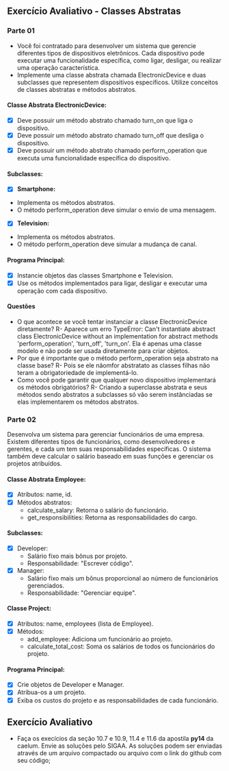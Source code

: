 ## Exercício Avaliativo - Classes Abstratas

### Parte 01

* Você foi contratado para desenvolver um sistema que gerencie diferentes tipos de dispositivos eletrônicos. Cada dispositivo pode executar uma funcionalidade específica, como ligar, desligar, ou realizar uma operação característica.
* Implemente uma classe abstrata chamada ElectronicDevice e duas subclasses que representem dispositivos específicos. Utilize conceitos de classes abstratas e métodos abstratos.

#### Classe Abstrata ElectronicDevice:
- [x] Deve possuir um método abstrato chamado turn_on que liga o dispositivo.
- [x] Deve possuir um método abstrato chamado turn_off que desliga o dispositivo.
- [x] Deve possuir um método abstrato chamado perform_operation que executa uma funcionalidade específica do dispositivo.

#### Subclasses:

 - [x] **Smartphone:**
* Implementa os métodos abstratos.
* O método perform_operation deve simular o envio de uma mensagem.

 - [x] **Television:**
* Implementa os métodos abstratos.
* O método perform_operation deve simular a mudança de canal.

#### Programa Principal:

- [x] Instancie objetos das classes Smartphone e Television.
- [x] Use os métodos implementados para ligar, desligar e executar uma operação com cada dispositivo.

#### Questões 

* O que acontece se você tentar instanciar a classe ElectronicDevice diretamente?
R- Aparece um erro TypeError: Can't instantiate abstract class ElectronicDevice without an implementation for abstract methods 'perform_operation', 'turn_off', 'turn_on'. Ela é apenas uma classe modelo e não pode ser usada diretamente para criar objetos.
* Por que é importante que o método perform_operation seja abstrato na classe base?
R- Pois se ele nãomfor abstratato as classes filhas não teram a obrigatoriedade de implementá-lo.
* Como você pode garantir que qualquer novo dispositivo implementará os métodos obrigatórios?
R- Criando a superclasse abstrata e seus métodos sendo abstratos a subclasses só vão serem instânciadas se elas implementarem os métodos abstratos.

### Parte 02

Desenvolva um sistema para gerenciar funcionários de uma empresa. Existem diferentes tipos de funcionários, como desenvolvedores e gerentes, e cada um tem suas responsabilidades específicas. O sistema também deve calcular o salário baseado em suas funções e gerenciar os projetos atribuídos.

#### Classe Abstrata Employee:

- [x] Atributos: name, id.
- [x] Métodos abstratos:
    * calculate_salary: Retorna o salário do funcionário.
    * get_responsibilities: Retorna as responsabilidades do cargo.

#### Subclasses:

- [X] Developer:
    * Salário fixo mais bônus por projeto.
    * Responsabilidade: "Escrever código".
- [x] Manager:
    * Salário fixo mais um bônus proporcional ao número de funcionários gerenciados.
    * Responsabilidade: "Gerenciar equipe".

#### Classe Project:

- [x] Atributos: name, employees (lista de Employee).
- [x] Métodos:
    * add_employee: Adiciona um funcionário ao projeto.
    * calculate_total_cost: Soma os salários de todos os funcionários do projeto.

#### Programa Principal:

- [x] Crie objetos de Developer e Manager.
- [x] Atribua-os a um projeto.
- [x] Exiba os custos do projeto e as responsabilidades de cada funcionário.

## Exercício Avaliativo

* Faça os execícios da seção 10.7 e 10.9, 11.4 e 11.6 da apostila **py14** da caelum. Envie as soluções pelo SIGAA. As soluções podem ser enviadas através de um arquivo compactado ou arquivo com o link do github com seu código;